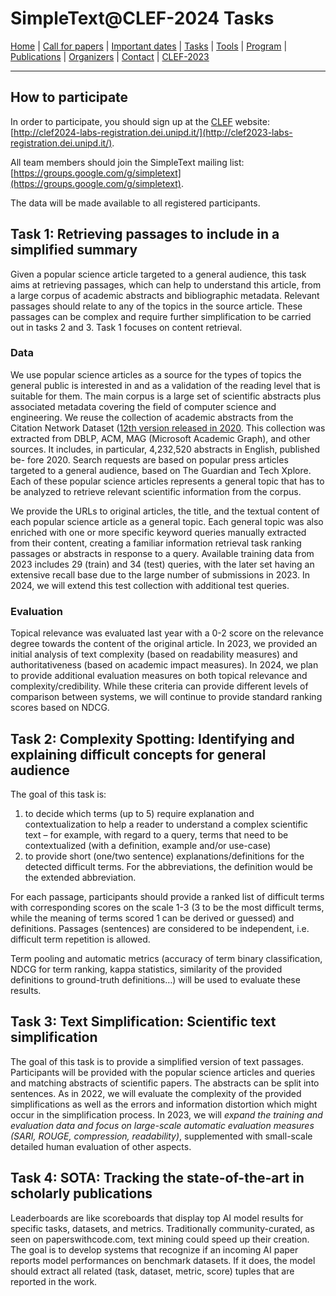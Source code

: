 # SimpleText@CLEF-2024 Tasks

[Home](./) | [Call for papers](./CFP) | [Important dates](./dates) | [Tasks](./tasks)  | [Tools](./tools) | 
[Program](./program) | [Publications](./publications) | [Organizers](./organizers) | [Contact](./contact) | [CLEF-2023](https://simpletext-project.com/2023/clef/)

---
## How to participate
In order to participate, you should sign up at the [CLEF](https://clef2024.clef-initiative.eu/index.php) website: [http://clef2024-labs-registration.dei.unipd.it/](http://clef2023-labs-registration.dei.unipd.it/). 

All team members should join the SimpleText mailing list:
[https://groups.google.com/g/simpletext](https://groups.google.com/g/simpletext). 

The data will be made available to all registered participants.

## Task 1: Retrieving passages to include in a simplified summary

Given a popular science article targeted to a general audience, this task aims at retrieving passages, which can help to understand this article, from a large corpus of academic abstracts and bibliographic metadata. Relevant passages should relate to any of the topics in the source article. These passages can be complex and require further simplification to be carried out in tasks 2 and 3. Task 1 focuses on content retrieval.

### Data
We use popular science articles as a source for the types of topics the general public is interested in and as a validation of the reading level that is suitable for them. The main corpus is a large set of scientific abstracts plus associated metadata covering the field of computer science and engineering. We reuse the collection of academic abstracts from the Citation Network Dataset ([12th version released in 2020](https://www.aminer.cn/citation). This collection was extracted from DBLP, ACM, MAG (Microsoft Academic Graph), and other sources. It includes, in particular, 4,232,520 abstracts in English, published be-
fore 2020. Search requests are based on popular press articles targeted to a general audience, based on The Guardian and Tech Xplore. Each of these popular science articles represents a general topic that has to be analyzed to retrieve relevant scientific information from the corpus.

We provide the URLs to original articles, the title, and the textual content of each popular science article as a general topic. Each general topic was also enriched with one or more specific keyword queries manually extracted from their content, creating a familiar information retrieval task ranking passages or abstracts in response to a query. Available training data from 2023 includes 29 (train) and 34 (test) queries, with the later set having an extensive recall base due to the large number of submissions in 2023. In 2024, we will extend this test collection with additional test queries.

### Evaluation
Topical relevance was evaluated last year with a 0-2 score on the relevance degree towards the content of the original article. In 2023, we provided an initial analysis of text complexity (based on readability measures) and authoritativeness (based on academic impact measures). In 2024, we plan to provide additional evaluation measures on both topical relevance and complexity/credibility. While these criteria can provide
different levels of comparison between systems, we will continue to provide standard ranking scores based on NDCG.

## Task 2: Complexity Spotting: Identifying and explaining difficult concepts for general audience

The goal of this task is:
1. to decide which terms (up to 5) require explanation and contextualization to help a reader to understand a complex scientific text – for example, with regard to a query, terms that need to be contextualized (with a definition, example and/or use-case)
2. to provide short (one/two sentence) explanations/definitions for the detected difficult terms. For the abbreviations, the definition would be the extended abbreviation.

For each passage, participants should provide a ranked list of difficult terms with corresponding scores on the scale 1-3 (3 to be the most difficult terms, while the meaning of terms scored 1 can be derived or guessed) and definitions.  Passages (sentences) are considered to be independent, i.e. difficult term repetition is allowed.

Term pooling and automatic metrics (accuracy of term binary classification, NDCG for term ranking, kappa statistics, similarity of the provided definitions to ground-truth definitions…) will be used to evaluate these results.

## Task 3: Text Simplification: Scientific text simplification  

The goal of this task is to provide a simplified version of text passages. Participants will be provided with the popular science articles and queries and matching abstracts of scientific papers. The abstracts can be split into sentences. As in 2022, we will evaluate the complexity of the provided simplifications as well as the errors and information distortion which might occur in the simplification process. In 2023, we will *expand the training and evaluation data and focus on large-scale automatic evaluation measures (SARI, ROUGE, compression, readability)*, supplemented with small-scale detailed human evaluation of other aspects.

## Task 4: SOTA: Tracking the state-of-the-art in scholarly publications

Leaderboards are like scoreboards that display top AI model results for specific tasks, datasets, and metrics. Traditionally community-curated, as seen on paperswithcode.com, text mining could speed up their creation. The goal is to develop systems that recognize if an incoming AI paper reports model performances on benchmark datasets. If it does, the model should extract all related (task, dataset, metric, score) tuples that are reported in the work.

